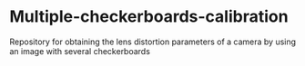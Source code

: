 # Multiple-checkerboards-calibration
Repository for obtaining the lens distortion parameters of a camera by using an image with several checkerboards
